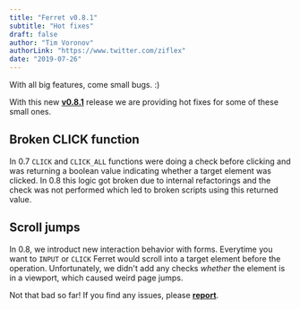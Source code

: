 ```yaml
---
title: "Ferret v0.8.1"
subtitle: "Hot fixes"
draft: false
author: "Tim Voronov"
authorLink: "https://www.twitter.com/ziflex"
date: "2019-07-26"
---
```


With all big features, come small bugs. :)

With this new **[v0.8.1](https://github.com/MontFerret/ferret/releases/tag/v0.8.1)** release we are providing hot fixes for some of these small ones.

## Broken CLICK function
In 0.7 ``CLICK`` and ``CLICK_ALL`` functions were doing a check before clicking and was returning a boolean value indicating whether a target element was clicked.
In 0.8 this logic got broken due to internal refactorings and the check was not performed which led to broken scripts using this returned value.

## Scroll jumps
In 0.8, we introduct new interaction behavior with forms. Everytime you want to ``INPUT`` or ``CLICK`` Ferret would scroll into a target element before the operation. Unfortunately, we didn't add any checks *whether* the element is in a viewport, which caused weird page jumps.


Not that bad so far! If you find any issues, please **[report](https://github.com/MontFerret/ferret/issues)**.